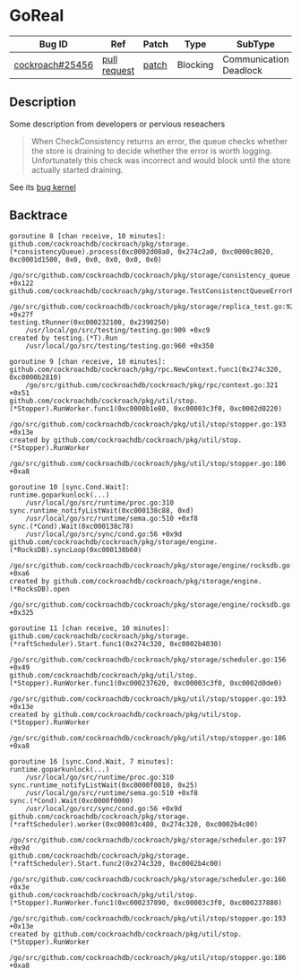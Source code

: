 
# GoReal

| Bug ID|  Ref | Patch | Type | SubType | SubsubType |
| ----  | ---- | ----  | ---- | ---- | ---- |
|[cockroach#25456]|[pull request]|[patch]| Blocking | Communication Deadlock | Channel |

[cockroach#25456]:(cockroach25456_test.go)
[patch]:https://github.com/cockroachdb/cockroach/pull/25456/files
[pull request]:https://github.com/cockroachdb/cockroach/pull/25456
 
## Description

Some description from developers or pervious reseachers

> When CheckConsistency returns an error, the queue checks whether the
  store is draining to decide whether the error is worth logging.
  Unfortunately this check was incorrect and would block until the store
  actually started draining.

See its [bug kernel](../../../../goker/blocking/cockroach/25456)

## Backtrace

```
goroutine 8 [chan receive, 10 minutes]:
github.com/cockroachdb/cockroach/pkg/storage.(*consistencyQueue).process(0xc0002d08a0, 0x274c2a0, 0xc0000c8020, 0xc0001d1500, 0x0, 0x0, 0x0, 0x0, 0x0)
	/go/src/github.com/cockroachdb/cockroach/pkg/storage/consistency_queue.go:107 +0x122
github.com/cockroachdb/cockroach/pkg/storage.TestConsistenctQueueErrorFromCheckConsistency(0xc000232100)
	/go/src/github.com/cockroachdb/cockroach/pkg/storage/replica_test.go:9294 +0x27f
testing.tRunner(0xc000232100, 0x2390250)
	/usr/local/go/src/testing/testing.go:909 +0xc9
created by testing.(*T).Run
	/usr/local/go/src/testing/testing.go:960 +0x350

goroutine 9 [chan receive, 10 minutes]:
github.com/cockroachdb/cockroach/pkg/rpc.NewContext.func1(0x274c320, 0xc0000b2810)
	/go/src/github.com/cockroachdb/cockroach/pkg/rpc/context.go:321 +0x51
github.com/cockroachdb/cockroach/pkg/util/stop.(*Stopper).RunWorker.func1(0xc0000b1e80, 0xc00003c3f0, 0xc0002d0220)
	/go/src/github.com/cockroachdb/cockroach/pkg/util/stop/stopper.go:193 +0x13e
created by github.com/cockroachdb/cockroach/pkg/util/stop.(*Stopper).RunWorker
	/go/src/github.com/cockroachdb/cockroach/pkg/util/stop/stopper.go:186 +0xa8

goroutine 10 [sync.Cond.Wait]:
runtime.goparkunlock(...)
	/usr/local/go/src/runtime/proc.go:310
sync.runtime_notifyListWait(0xc000138c88, 0xd)
	/usr/local/go/src/runtime/sema.go:510 +0xf8
sync.(*Cond).Wait(0xc000138c78)
	/usr/local/go/src/sync/cond.go:56 +0x9d
github.com/cockroachdb/cockroach/pkg/storage/engine.(*RocksDB).syncLoop(0xc000138b60)
	/go/src/github.com/cockroachdb/cockroach/pkg/storage/engine/rocksdb.go:637 +0xa6
created by github.com/cockroachdb/cockroach/pkg/storage/engine.(*RocksDB).open
	/go/src/github.com/cockroachdb/cockroach/pkg/storage/engine/rocksdb.go:624 +0x325

goroutine 11 [chan receive, 10 minutes]:
github.com/cockroachdb/cockroach/pkg/storage.(*raftScheduler).Start.func1(0x274c320, 0xc0002b4030)
	/go/src/github.com/cockroachdb/cockroach/pkg/storage/scheduler.go:156 +0x49
github.com/cockroachdb/cockroach/pkg/util/stop.(*Stopper).RunWorker.func1(0xc000237620, 0xc00003c3f0, 0xc0002d0de0)
	/go/src/github.com/cockroachdb/cockroach/pkg/util/stop/stopper.go:193 +0x13e
created by github.com/cockroachdb/cockroach/pkg/util/stop.(*Stopper).RunWorker
	/go/src/github.com/cockroachdb/cockroach/pkg/util/stop/stopper.go:186 +0xa8

goroutine 16 [sync.Cond.Wait, 7 minutes]:
runtime.goparkunlock(...)
	/usr/local/go/src/runtime/proc.go:310
sync.runtime_notifyListWait(0xc0000f0010, 0x25)
	/usr/local/go/src/runtime/sema.go:510 +0xf8
sync.(*Cond).Wait(0xc0000f0000)
	/usr/local/go/src/sync/cond.go:56 +0x9d
github.com/cockroachdb/cockroach/pkg/storage.(*raftScheduler).worker(0xc00003c480, 0x274c320, 0xc0002b4c00)
	/go/src/github.com/cockroachdb/cockroach/pkg/storage/scheduler.go:197 +0x9d
github.com/cockroachdb/cockroach/pkg/storage.(*raftScheduler).Start.func2(0x274c320, 0xc0002b4c00)
	/go/src/github.com/cockroachdb/cockroach/pkg/storage/scheduler.go:166 +0x3e
github.com/cockroachdb/cockroach/pkg/util/stop.(*Stopper).RunWorker.func1(0xc000237890, 0xc00003c3f0, 0xc000237880)
	/go/src/github.com/cockroachdb/cockroach/pkg/util/stop/stopper.go:193 +0x13e
created by github.com/cockroachdb/cockroach/pkg/util/stop.(*Stopper).RunWorker
	/go/src/github.com/cockroachdb/cockroach/pkg/util/stop/stopper.go:186 +0xa8
```

